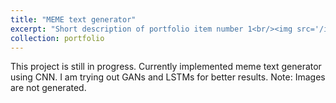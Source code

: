 ```yaml
---
title: "MEME text generator"
excerpt: "Short description of portfolio item number 1<br/><img src='/images/500x300.png'>"
collection: portfolio
---
```


This project is still in progress. Currently implemented meme text generator using CNN. I am trying out GANs and LSTMs for better results.
Note: Images are not generated.
